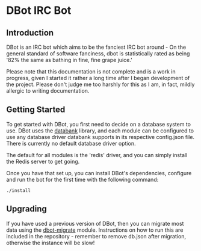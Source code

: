 # DBot IRC Bot

## Introduction

DBot is an IRC bot which aims to be the fanciest IRC bot around - On
the general standard of software fanciness, dbot is statistically rated as being 
'82% the same as bathing in fine, fine grape juice.'

Please note that this documentation is not complete and is a work in progress, 
given I started it rather a long time after I began development of the project. 
Please don't judge me too harshly for this as I am, in fact, mildly allergic to
writing documentation.

## Getting Started

To get started with DBot, you first need to decide on a database system to use.
DBot uses the [databank](http://github.com/e14n/databank) library, and each
module can be configured to use any database driver databank supports in its
respective config.json file. There is currently no default database driver
option.

The default for all modules is the 'redis' driver, and you can simply install
the Redis server to get going.

Once you have that set up, you can install DBot's dependencies, configure and 
run the bot for the first time with the following command:

```
./install
```

## Upgrading

If you have used a previous version of DBot, then you can migrate most data
using the [dbot-migrate](https://github.com/reality/dbot-migrate) module.
Instructions on how to run this are included in the repository - remember to
remove db.json after migration, otherwise the instance will be slow!
